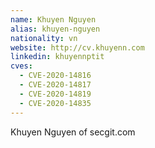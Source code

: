 ```yaml
---
name: Khuyen Nguyen
alias: khuyen-nguyen
nationality: vn
website: http://cv.khuyenn.com
linkedin: khuyennptit
cves:
  - CVE-2020-14816
  - CVE-2020-14817
  - CVE-2020-14819
  - CVE-2020-14835
---
```

Khuyen Nguyen of secgit.com
